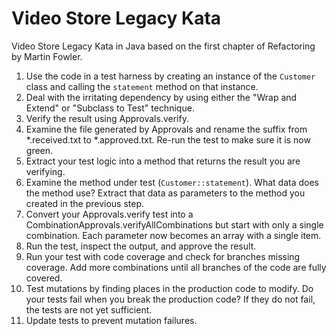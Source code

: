 # Video Store Legacy Kata
Video Store Legacy Kata in Java based on the first chapter of Refactoring by Martin Fowler.

1. Use the code in a test harness by creating an instance of the `Customer` class and calling the `statement` method on that instance.
1. Deal with the irritating dependency by using either the "Wrap and Extend" or "Subclass to Test" technique.
1. Verify the result using Approvals.verify.
1. Examine the file generated by Approvals and rename the suffix from *.received.txt to *.approved.txt. Re-run the test to make sure it is now green.
1. Extract your test logic into a method that returns the result you are verifying.
1. Examine the method under test (`Customer::statement`). What data does the method use? Extract that data as parameters to the method you created in the previous step. 
1. Convert your Approvals.verify test into a CombinationApprovals.verifyAllCombinations but start with only a single combination. Each parameter now becomes an array with a single item.
1. Run the test, inspect the output, and approve the result.
1. Run your test with code coverage and check for branches missing coverage. Add more combinations until all branches of the code are fully covered.
1. Test mutations by finding places in the production code to modify. Do your tests fail when you break the production code? If they do not fail, the tests are not yet sufficient.
1. Update tests to prevent mutation failures.